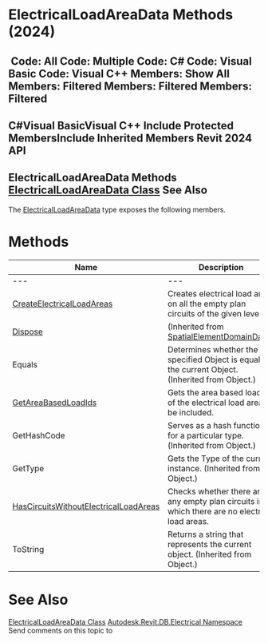 # ElectricalLoadAreaData Methods (2024)

﻿
 Code: All Code: Multiple Code: C# Code: Visual Basic Code: Visual C++  Members: Show All Members: Filtered Members: Filtered Members: Filtered   
---  
C#Visual BasicVisual C++
Include Protected MembersInclude Inherited Members
Revit 2024 API  
---  
ElectricalLoadAreaData Methods  
[ElectricalLoadAreaData Class](abb42f97-928b-337f-26f7-ba939682c546.md "ElectricalLoadAreaData Class") See Also  
---  
The [ElectricalLoadAreaData](abb42f97-928b-337f-26f7-ba939682c546.md "ElectricalLoadAreaData Class") type exposes the following members.
# Methods
| Name | Description |
| --- | --- |
| --- | --- | --- |
| [CreateElectricalLoadAreas](1fa518f5-80e2-cae3-a075-ff06625edc32.md "CreateElectricalLoadAreas Method") | Creates electrical load areas on all the empty plan circuits of the given level. |
| [Dispose](abacf262-ab20-03dd-8802-31d11b0e48d0.md "Dispose Method") | (Inherited from [SpatialElementDomainData](e0fdcb90-d17f-3c2b-2977-01772d4ee60a.md "SpatialElementDomainData Class").) |
| Equals | Determines whether the specified Object is equal to the current Object. (Inherited from Object.) |
| [GetAreaBasedLoadIds](c27d0636-3568-7c77-2f23-350489260904.md "GetAreaBasedLoadIds Method") | Gets the area based load ids of the electrical load area to be included. |
| GetHashCode | Serves as a hash function for a particular type.  (Inherited from Object.) |
| GetType | Gets the Type of the current instance. (Inherited from Object.) |
| [HasCircuitsWithoutElectricalLoadAreas](5a435471-42b2-880e-e189-9baba8b18b21.md "HasCircuitsWithoutElectricalLoadAreas Method") | Checks whether there are any empty plan circuits in which there are no electrical load areas. |
| ToString | Returns a string that represents the current object. (Inherited from Object.) |

# See Also
[ElectricalLoadAreaData Class](abb42f97-928b-337f-26f7-ba939682c546.md "ElectricalLoadAreaData Class")
[Autodesk.Revit.DB.Electrical Namespace](212a1314-7843-2c6c-3322-363127e4059f.md "Autodesk.Revit.DB.Electrical Namespace")
Send comments on this topic to 